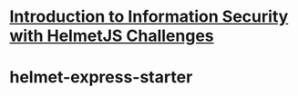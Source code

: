# [Introduction to Information Security with HelmetJS Challenges](https://www.freecodecamp.org/learn/information-security/information-security-with-helmetjs/)
# helmet-express-starter
